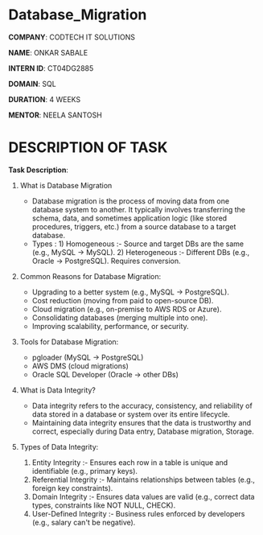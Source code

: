 # Database_Migration

**COMPANY**: CODTECH IT SOLUTIONS

**NAME**: ONKAR SABALE

**INTERN ID**: CT04DG2885 

**DOMAIN**: SQL

**DURATION**: 4 WEEKS

**MENTOR**: NEELA SANTOSH

# DESCRIPTION OF TASK

**Task Description**:

1) What is Database Migration
     - Database migration is the process of moving data from one database system to another. It typically involves transferring the schema, data, and sometimes application logic (like stored procedures, triggers, etc.) from a source database to a target database.
     - Types :
             1) Homogeneous	:- Source and target DBs are the same (e.g., MySQL → MySQL).
             2) Heterogeneous	:- Different DBs (e.g., Oracle → PostgreSQL). Requires conversion.
       
2) Common Reasons for Database Migration:
     - Upgrading to a better system (e.g., MySQL → PostgreSQL).
     - Cost reduction (moving from paid to open-source DB).
     - Cloud migration (e.g., on-premise to AWS RDS or Azure).
     - Consolidating databases (merging multiple into one).
     - Improving scalability, performance, or security.
  
3) Tools for Database Migration:
     - pgloader (MySQL → PostgreSQL)
     - AWS DMS (cloud migrations)
     - Oracle SQL Developer (Oracle → other DBs)
       
4) What is Data Integrity?
    - Data integrity refers to the accuracy, consistency, and reliability of data stored in a database or system over its entire lifecycle.
    - Maintaining data integrity ensures that the data is trustworthy and correct, especially during Data entry, Database migration, Storage.
  
5) Types of Data Integrity:
     1) Entity Integrity	:- Ensures each row in a table is unique and identifiable (e.g., primary keys).
     2) Referential Integrity	:- Maintains relationships between tables (e.g., foreign key constraints).
     3) Domain Integrity	:- Ensures data values are valid (e.g., correct data types, constraints like NOT NULL, CHECK).
     4) User-Defined Integrity	:- Business rules enforced by developers (e.g., salary can't be negative).



